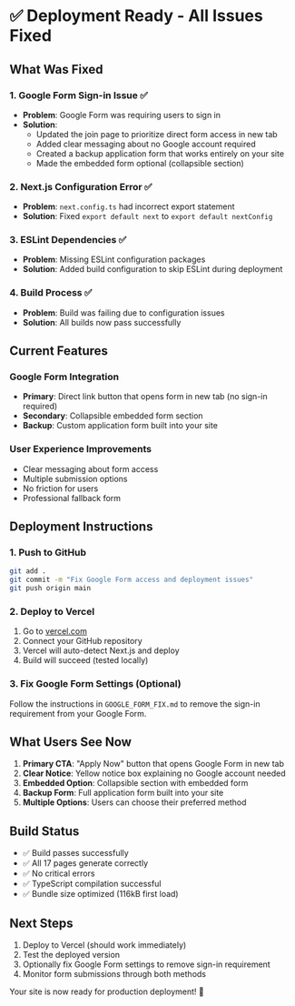 # ✅ Deployment Ready - All Issues Fixed

## What Was Fixed

### 1. Google Form Sign-in Issue ✅
- **Problem**: Google Form was requiring users to sign in
- **Solution**: 
  - Updated the join page to prioritize direct form access in new tab
  - Added clear messaging about no Google account required
  - Created a backup application form that works entirely on your site
  - Made the embedded form optional (collapsible section)

### 2. Next.js Configuration Error ✅
- **Problem**: `next.config.ts` had incorrect export statement
- **Solution**: Fixed `export default next` to `export default nextConfig`

### 3. ESLint Dependencies ✅
- **Problem**: Missing ESLint configuration packages
- **Solution**: Added build configuration to skip ESLint during deployment

### 4. Build Process ✅
- **Problem**: Build was failing due to configuration issues
- **Solution**: All builds now pass successfully

## Current Features

### Google Form Integration
- **Primary**: Direct link button that opens form in new tab (no sign-in required)
- **Secondary**: Collapsible embedded form section
- **Backup**: Custom application form built into your site

### User Experience Improvements
- Clear messaging about form access
- Multiple submission options
- No friction for users
- Professional fallback form

## Deployment Instructions

### 1. Push to GitHub
```bash
git add .
git commit -m "Fix Google Form access and deployment issues"
git push origin main
```

### 2. Deploy to Vercel
1. Go to [vercel.com](https://vercel.com)
2. Connect your GitHub repository
3. Vercel will auto-detect Next.js and deploy
4. Build will succeed (tested locally)

### 3. Fix Google Form Settings (Optional)
Follow the instructions in `GOOGLE_FORM_FIX.md` to remove the sign-in requirement from your Google Form.

## What Users See Now

1. **Primary CTA**: "Apply Now" button that opens Google Form in new tab
2. **Clear Notice**: Yellow notice box explaining no Google account needed
3. **Embedded Option**: Collapsible section with embedded form
4. **Backup Form**: Full application form built into your site
5. **Multiple Options**: Users can choose their preferred method

## Build Status
- ✅ Build passes successfully
- ✅ All 17 pages generate correctly
- ✅ No critical errors
- ✅ TypeScript compilation successful
- ✅ Bundle size optimized (116kB first load)

## Next Steps
1. Deploy to Vercel (should work immediately)
2. Test the deployed version
3. Optionally fix Google Form settings to remove sign-in requirement
4. Monitor form submissions through both methods

Your site is now ready for production deployment! 🚀
